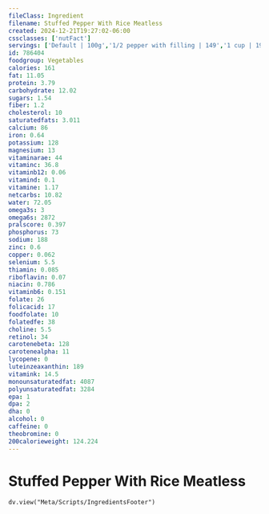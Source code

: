 ```yaml
---
fileClass: Ingredient
filename: Stuffed Pepper With Rice Meatless
created: 2024-12-21T19:27:02-06:00
cssclasses: ['nutFact']
servings: ['Default | 100g','1/2 pepper with filling | 149','1 cup | 198']
id: 786404
foodgroup: Vegetables
calories: 161
fat: 11.05
protein: 3.79
carbohydrate: 12.02
sugars: 1.54
fiber: 1.2
cholesterol: 10
saturatedfats: 3.011
calcium: 86
iron: 0.64
potassium: 128
magnesium: 13
vitaminarae: 44
vitaminc: 36.8
vitaminb12: 0.06
vitamind: 0.1
vitamine: 1.17
netcarbs: 10.82
water: 72.05
omega3s: 3
omega6s: 2872
pralscore: 0.397
phosphorus: 73
sodium: 188
zinc: 0.6
copper: 0.062
selenium: 5.5
thiamin: 0.085
riboflavin: 0.07
niacin: 0.786
vitaminb6: 0.151
folate: 26
folicacid: 17
foodfolate: 10
folatedfe: 38
choline: 5.5
retinol: 34
carotenebeta: 128
carotenealpha: 11
lycopene: 0
luteinzeaxanthin: 189
vitamink: 14.5
monounsaturatedfat: 4087
polyunsaturatedfat: 3284
epa: 1
dpa: 2
dha: 0
alcohol: 0
caffeine: 0
theobromine: 0
200calorieweight: 124.224
---
```


# Stuffed Pepper With Rice Meatless

```dataviewjs
dv.view("Meta/Scripts/IngredientsFooter")
```